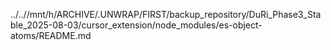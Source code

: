 ../..//mnt/h/ARCHIVE/.UNWRAP/FIRST/backup_repository/DuRi_Phase3_Stable_2025-08-03/cursor_extension/node_modules/es-object-atoms/README.md